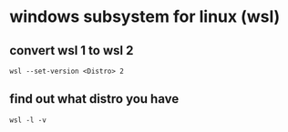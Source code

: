 # windows subsystem for linux (wsl)

## convert wsl 1 to wsl 2

```
wsl --set-version <Distro> 2
```

## find out what distro you have

```
wsl -l -v
```